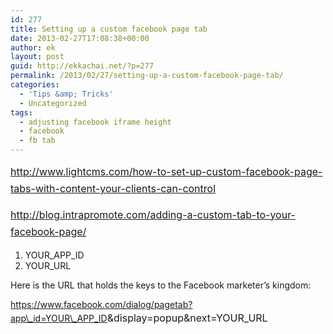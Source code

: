 ```yaml
---
id: 277
title: Setting up a custom facebook page tab
date: 2013-02-27T17:08:38+00:00
author: ek
layout: post
guid: http://ekkachai.net/?p=277
permalink: /2013/02/27/setting-up-a-custom-facebook-page-tab/
categories:
  - 'Tips &amp; Tricks'
  - Uncategorized
tags:
  - adjusting facebook iframe height
  - facebook
  - fb tab
---
```

[<span style="line-height: 1.714285714; font-size: 1rem;">http://www.lightcms.com/how-to-set-up-custom-facebook-page-tabs-with-content-your-clients-can-control</span>](http://www.lightcms.com/how-to-set-up-custom-facebook-page-tabs-with-content-your-clients-can-control)

<span style="line-height: 1.714285714; font-size: 1rem;">http://blog.intrapromote.com/adding-a-custom-tab-to-your-facebook-page/</span>

  1. YOUR\_APP\_ID
  2. YOUR_URL

Here is the URL that holds the keys to the Facebook marketer’s kingdom:

https://www.facebook.com/dialog/pagetab?app\_id=YOUR\_APP_ID<span style="line-height: 1.714285714; font-size: 1rem;">&display=popup&next=YOUR_URL</span>